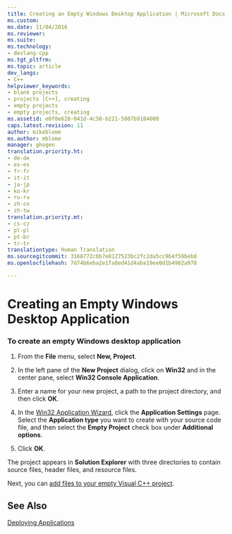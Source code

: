 ```yaml
---
title: Creating an Empty Windows Desktop Application | Microsoft Docs
ms.custom: 
ms.date: 11/04/2016
ms.reviewer: 
ms.suite: 
ms.technology:
- devlang-cpp
ms.tgt_pltfrm: 
ms.topic: article
dev_langs:
- C++
helpviewer_keywords:
- blank projects
- projects [C++], creating
- empty projects
- empty projects, creating
ms.assetid: e0f0e628-041d-4c50-b221-5807b9184000
caps.latest.revision: 11
author: mikeblome
ms.author: mblome
manager: ghogen
translation.priority.ht:
- de-de
- es-es
- fr-fr
- it-it
- ja-jp
- ko-kr
- ru-ru
- zh-cn
- zh-tw
translation.priority.mt:
- cs-cz
- pl-pl
- pt-br
- tr-tr
translationtype: Human Translation
ms.sourcegitcommit: 3168772cbb7e8127523bc2fc2da5cc9b4f59beb8
ms.openlocfilehash: 7d74b6eba2e1fa8ed41d4aba19ee0d1b4982a978

---
```

# Creating an Empty Windows Desktop Application
### To create an empty Windows desktop application  
  
1.  From the **File** menu, select **New, Project**.  
  
2.  In the left pane of the **New Project** dialog, click on **Win32** and in the center pane, select **Win32 Console Application**.  
  
3.  Enter a name for your new project, a path to the project directory, and then click **OK**.  
  
4.  In the [Win32 Application Wizard](../windows/win32-application-wizard.md), click the **Application Settings** page. Select the **Application type** you want to create with your source code file, and then select the **Empty Project** check box under **Additional options**.  
  
5.  Click **OK**.  
  
 The project appears in **Solution Explorer** with three directories to contain source files, header files, and resource files.  
  
 Next, you can [add files to your empty Visual C++ project](../windows/adding-files-to-an-empty-win32-applications.md).  
  
## See Also  
 [Deploying Applications](http://msdn.microsoft.com/en-us/4ff8881d-0daf-47e7-bfe7-774c625031b4)


<!--HONumber=Jan17_HO2-->


